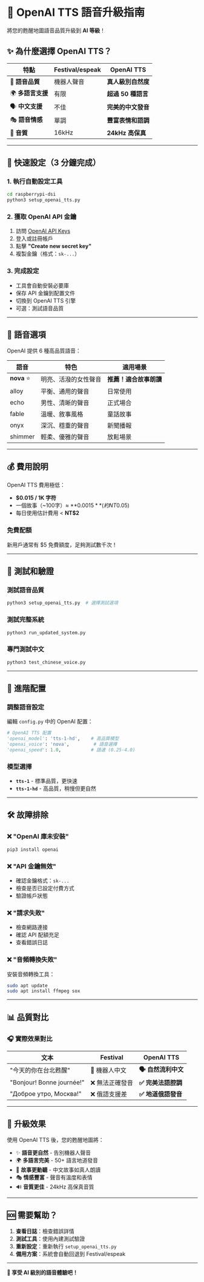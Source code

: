 # 🤖 OpenAI TTS 語音升級指南

將您的甦醒地圖語音品質升級到 **AI 等級**！

## ✨ 為什麼選擇 OpenAI TTS？

| 特點 | Festival/espeak | **OpenAI TTS** |
|------|----------------|----------------|
| 🎵 **語音品質** | 機器人聲音 | **真人級別自然度** |
| 🌍 **多語言支援** | 有限 | **超過 50 種語言** |
| 🗣️ **中文支援** | 不佳 | **完美的中文發音** |
| 🎭 **語音情感** | 單調 | **豐富表情和語調** |
| 📱 **音質** | 16kHz | **24kHz 高保真** |

---

## 🚀 快速設定（3 分鐘完成）

### 1. 執行自動設定工具
```bash
cd raspberrypi-dsi
python3 setup_openai_tts.py
```

### 2. 獲取 OpenAI API 金鑰
1. 訪問 [OpenAI API Keys](https://platform.openai.com/api-keys)
2. 登入或註冊帳戶
3. 點擊 **"Create new secret key"**
4. 複製金鑰（格式：`sk-...`）

### 3. 完成設定
- 工具會自動安裝必要庫
- 保存 API 金鑰到配置文件
- 切換到 OpenAI TTS 引擎
- 可選：測試語音品質

---

## 🎵 語音選項

OpenAI 提供 6 種高品質語音：

| 語音 | 特色 | 適用場景 |
|------|------|----------|
| **nova** ⭐ | 明亮、活潑的女性聲音 | **推薦！適合故事朗讀** |
| alloy | 平衡、通用的聲音 | 日常使用 |
| echo | 男性、清晰的聲音 | 正式場合 |
| fable | 溫暖、敘事風格 | 童話故事 |
| onyx | 深沉、穩重的聲音 | 新聞播報 |
| shimmer | 輕柔、優雅的聲音 | 放鬆場景 |

---

## 💰 費用說明

OpenAI TTS 費用極低：
- **$0.015 / 1K 字符**
- 一個故事（~100字）≈ **$0.0015** (約 NT$0.05)
- 每日使用估計費用 < **NT$2**

### 免費配額
新用戶通常有 $5 免費額度，足夠測試數千次！

---

## 🧪 測試和驗證

### 測試語音品質
```bash
python3 setup_openai_tts.py  # 選擇測試選項
```

### 測試完整系統
```bash
python3 run_updated_system.py
```

### 專門測試中文
```bash
python3 test_chinese_voice.py
```

---

## 🔧 進階配置

### 調整語音設定
編輯 `config.py` 中的 OpenAI 配置：

```python
# OpenAI TTS 配置
'openai_model': 'tts-1-hd',    # 高品質模型
'openai_voice': 'nova',         # 語音選擇
'openai_speed': 1.0,           # 語速 (0.25-4.0)
```

### 模型選擇
- **`tts-1`** - 標準品質，更快速
- **`tts-1-hd`** - 高品質，稍慢但更自然

---

## 🛠️ 故障排除

### ❌ "OpenAI 庫未安裝"
```bash
pip3 install openai
```

### ❌ "API 金鑰無效"
- 確認金鑰格式：`sk-...`
- 檢查是否已設定付費方式
- 驗證帳戶狀態

### ❌ "請求失敗"
- 檢查網路連接
- 確認 API 配額充足
- 查看錯誤日誌

### ❌ "音頻轉換失敗"
安裝音頻轉換工具：
```bash
sudo apt update
sudo apt install ffmpeg sox
```

---

## 📊 品質對比

### 🎧 實際效果對比

| 文本 | Festival | **OpenAI TTS** |
|------|----------|----------------|
| "今天的你在台北甦醒" | 🤖 機器人中文 | **🗣️ 自然流利中文** |
| "Bonjour! Bonne journée!" | ❌ 無法正確發音 | **✅ 完美法語腔調** |
| "Доброе утро, Москва!" | ❌ 俄語支援差 | **✅ 地道俄語發音** |

---

## 🌟 升級效果

使用 OpenAI TTS 後，您的甦醒地圖將：

- ✨ **語音更自然** - 告別機器人聲音
- 🌍 **多語言完美** - 50+ 語言地道發音  
- 📖 **故事更動聽** - 中文故事如真人朗讀
- 🎭 **情感豐富** - 聲音有溫度和表情
- 🔊 **音質更佳** - 24kHz 高保真音質

---

## 🆘 需要幫助？

1. **查看日誌**：檢查錯誤詳情
2. **測試工具**：使用內建測試驗證
3. **重新設定**：重新執行 `setup_openai_tts.py`
4. **備用方案**：系統會自動回退到 Festival/espeak

---

**🎉 享受 AI 級別的語音體驗吧！** 